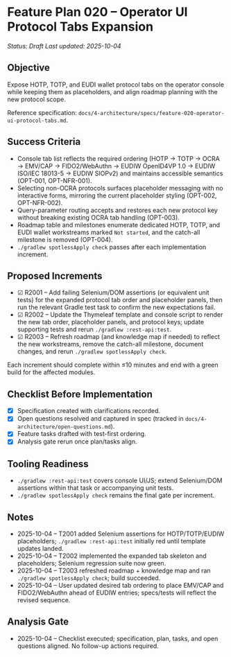 # Feature Plan 020 – Operator UI Protocol Tabs Expansion

_Status: Draft_
_Last updated: 2025-10-04_

## Objective
Expose HOTP, TOTP, and EUDI wallet protocol tabs on the operator console while keeping them as placeholders, and align roadmap planning with the new protocol scope.

Reference specification: `docs/4-architecture/specs/feature-020-operator-ui-protocol-tabs.md`.

## Success Criteria
- Console tab list reflects the required ordering (HOTP → TOTP → OCRA → EMV/CAP → FIDO2/WebAuthn → EUDIW OpenID4VP 1.0 → EUDIW ISO/IEC 18013-5 → EUDIW SIOPv2) and maintains accessible semantics (OPT-001, OPT-NFR-001).
- Selecting non-OCRA protocols surfaces placeholder messaging with no interactive forms, mirroring the current placeholder styling (OPT-002, OPT-NFR-002).
- Query-parameter routing accepts and restores each new protocol key without breaking existing OCRA tab handling (OPT-003).
- Roadmap table and milestones enumerate dedicated HOTP, TOTP, and EUDI wallet workstreams marked `Not started`, and the catch-all milestone is removed (OPT-004).
- `./gradlew spotlessApply check` passes after each implementation increment.

## Proposed Increments
- ☑ R2001 – Add failing Selenium/DOM assertions (or equivalent unit tests) for the expanded protocol tab order and placeholder panels, then run the relevant Gradle test task to confirm the new expectations fail.
- ☑ R2002 – Update the Thymeleaf template and console script to render the new tab order, placeholder panels, and protocol keys; update supporting tests and rerun `./gradlew :rest-api:test`.
- ☑ R2003 – Refresh roadmap (and knowledge map if needed) to reflect the new workstreams, remove the catch-all milestone, document changes, and rerun `./gradlew spotlessApply check`.

Each increment should complete within ≤10 minutes and end with a green build for the affected modules.

## Checklist Before Implementation
- [x] Specification created with clarifications recorded.
- [x] Open questions resolved and captured in spec (tracked in `docs/4-architecture/open-questions.md`).
- [x] Feature tasks drafted with test-first ordering.
- [x] Analysis gate rerun once plan/tasks align.

## Tooling Readiness
- `./gradlew :rest-api:test` covers console UI/JS; extend Selenium/DOM assertions within that task or accompanying unit tests.
- `./gradlew spotlessApply check` remains the final gate per increment.

## Notes
- 2025-10-04 – T2001 added Selenium assertions for HOTP/TOTP/EUDIW placeholders; `./gradlew :rest-api:test` initially red until template updates landed.
- 2025-10-04 – T2002 implemented the expanded tab skeleton and placeholders; Selenium regression suite now green.
- 2025-10-04 – T2003 refreshed roadmap + knowledge map and ran `./gradlew spotlessApply check`; build succeeded.
- 2025-10-04 – User updated desired tab ordering to place EMV/CAP and FIDO2/WebAuthn ahead of EUDIW entries; specs/tests will reflect the revised sequence.

## Analysis Gate
- 2025-10-04 – Checklist executed; specification, plan, tasks, and open questions aligned. No follow-up actions required.
